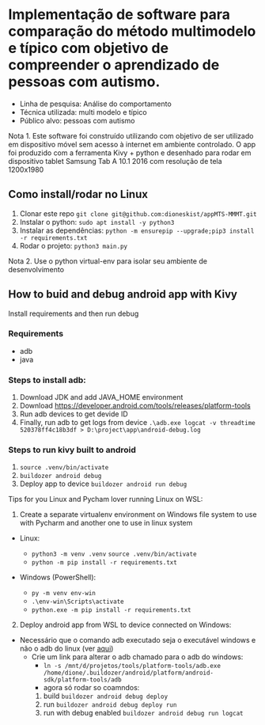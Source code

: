 # Implementação de software para comparação do método multimodelo e típico com objetivo de compreender o aprendizado de pessoas com autismo.

- Linha de pesquisa: Análise do comportamento
- Técnica utilizada: multi modelo e típico
- Público alvo: pessoas com autismo

Nota 1. Este software foi construído utilizando com objetivo de ser utilizado em dispositivo móvel sem acesso à internet em ambiente controlado. O app foi produzido com a ferramenta Kivy + python e desenhado para rodar em dispositivo tablet Samsung Tab A 10.1 2016 com resolução de tela 1200x1980


## Como install/rodar no Linux
1. Clonar este repo `git clone git@github.com:dioneskist/appMTS-MMMT.git`
2. Instalar o python: `sudo apt install -y python3`
3. Instalar as dependências: `python -m ensurepip --upgrade;pip3 install -r requirements.txt`
4. Rodar o projeto: `python3 main.py`

Nota 2. Use o python virtual-env para isolar seu ambiente de desenvolvimento

## How to buid and debug android app with Kivy

Install requirements and then run debug

### Requirements

  - adb
  - java

### Steps to install adb:
1. Download JDK and add JAVA_HOME environment
2. Download https://developer.android.com/tools/releases/platform-tools
3. Run adb devices to get devide ID
4. Finally, run adb to get logs from device `.\adb.exe logcat -v threadtime 520378ff4c18b3df > D:\project\app\android-debug.log`

### Steps to run kivy built to android
1. `source .venv/bin/activate`
2. `buildozer android debug`
3. Deploy app to device `buildozer android run debug`

Tips for you Linux and Pycham lover running Linux on WSL:

1. Create a separate virtualenv environment on Windows file system to use with Pycharm and another one to use in linux system
  - Linux:
    - `python3 -m venv .venv`
    `source .venv/bin/activate`
    - `python -m pip install -r requirements.txt`

  - Windows (PowerShell):
    - `py -m venv env-win`
    - `.\env-win\Scripts\activate`
    - `python.exe -m pip install -r requirements.txt`
2. Deploy android app from WSL to device connected on Windows:
  - Necessário que o comando adb executado seja o executável windows e não o adb do linux (ver [aqui](https://stackoverflow.com/questions/60166965/adb-device-list-empty-using-wsl2))
    - Crie um link para alterar o adb chamado para o adb do windows:
      - `ln -s /mnt/d/projetos/tools/platform-tools/adb.exe /home/dione/.buildozer/android/platform/android-sdk/platform-tools/adb`
      - agora só rodar so coamndos:
      1. build `buildozer android debug deploy`
      2. run `buildozer android debug deploy run`
      3. run with debug enabled `buildozer android debug run logcat`
